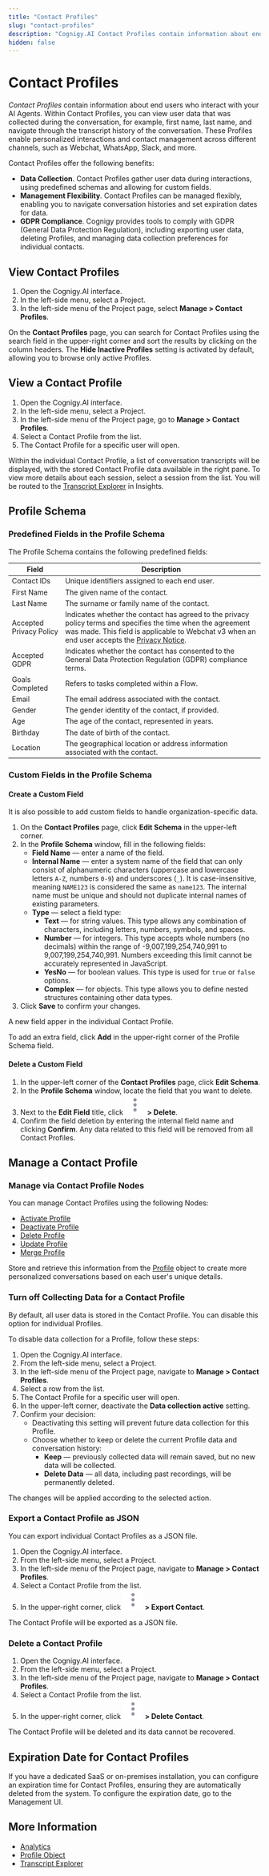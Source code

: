```yaml
---
title: "Contact Profiles"
slug: "contact-profiles"
description: "Cognigy.AI Contact Profiles contain information about end users who interact with your AI Agents. Within Contact Profiles, you can view user data that was collected during the conversation, for example, first name, last name, and navigate through the transcript history of the conversation."
hidden: false
---
```


# Contact Profiles

_Contact Profiles_ contain information about end users who interact with your AI Agents. 
Within Contact Profiles, you can view user data that was collected during the conversation, for example, first name, last name, and navigate through the transcript history of the conversation. 
These Profiles enable personalized interactions and contact management across different channels, such as Webchat, WhatsApp, Slack, and more.

Contact Profiles offer the following benefits:

- **Data Collection**. Contact Profiles gather user data during interactions, using predefined schemas and allowing for custom fields.
- **Management Flexibility**. Contact Profiles can be managed flexibly, enabling you to navigate conversation histories and set expiration dates for data.
- **GDPR Compliance**. Cognigy provides tools to comply with GDPR (General Data Protection Regulation), including exporting user data, deleting Profiles, and managing data collection preferences for individual contacts.

## View Contact Profiles

1. Open the Cognigy.AI interface.
2. In the left-side menu, select a Project.
3. In the left-side menu of the Project page, select **Manage > Contact Profiles**.

On the **Contact Profiles** page, you can search for Contact Profiles using the search field in the upper-right corner and sort the results by clicking on the column headers. 
The **Hide Inactive Profiles** setting is activated by default, allowing you to browse only active Profiles.

## View a Contact Profile

1. Open the Cognigy.AI interface.
2. In the left-side menu, select a Project.
3. In the left-side menu of the Project page, go to **Manage > Contact Profiles**.
4. Select a Contact Profile from the list.
5. The Contact Profile for a specific user will open.

Within the individual Contact Profile, a list of conversation transcripts will be displayed, with the stored Contact Profile data available in the right pane.
To view more details about each session, select a session from the list. You will be routed to the [Transcript Explorer](../../insights/explorers/transcript.md) in Insights.

## Profile Schema

### Predefined Fields in the Profile Schema

The Profile Schema contains the following predefined fields:

| Field                   | Description                                                                                                                                                                                                                                                 |
|-------------------------|-------------------------------------------------------------------------------------------------------------------------------------------------------------------------------------------------------------------------------------------------------------|
| Contact IDs             | Unique identifiers assigned to each end user.                                                                                                                                                                                                               |
| First Name              | The given name of the contact.                                                                                                                                                                                                                              |
| Last Name               | The surname or family name of the contact.                                                                                                                                                                                                                  |
| Accepted Privacy Policy | Indicates whether the contact has agreed to the privacy policy terms and specifies the time when the agreement was made. This field is applicable to Webchat v3 when an end user accepts the [Privacy Notice](../../webchat/v3/features.md#privacy-notice). |
| Accepted GDPR           | Indicates whether the contact has consented to the General Data Protection Regulation (GDPR) compliance terms.                                                                                                                                              |
| Goals Completed         | Refers to tasks completed within a Flow.                                                                                                                                                                                                                    |
| Email                   | The email address associated with the contact.                                                                                                                                                                                                              |
| Gender                  | The gender identity of the contact, if provided.                                                                                                                                                                                                            |
| Age                     | The age of the contact, represented in years.                                                                                                                                                                                                               |
| Birthday                | The date of birth of the contact.                                                                                                                                                                                                                           |
| Location                | The geographical location or address information associated with the contact.                                                                                                                                                                               |

### Custom Fields in the Profile Schema

#### Create a Custom Field

It is also possible to add custom fields to handle organization-specific data.

1. On the **Contact Profiles** page, click **Edit Schema** in the upper-left corner.
2. In the **Profile Schema** window, fill in the following fields:
    - **Field Name** — enter a name of the field.
    - **Internal Name** — enter a system name of the field that can only consist of alphanumeric characters (uppercase and lowercase letters `A-Z`, numbers `0-9`) and underscores (`_`). It is case-insensitive, meaning `NAME123` is considered the same as `name123`. The internal name must be unique and should not duplicate internal names of existing parameters.
    - **Type** — select a field type:
        - **Text** — for string values. This type allows any combination of characters, including letters, numbers, symbols, and spaces.
        - **Number** — for integers. This type accepts whole numbers (no decimals) within the range of -9,007,199,254,740,991 to 9,007,199,254,740,991. Numbers exceeding this limit cannot be accurately represented in JavaScript.
        - **YesNo** — for boolean values. This type is used for `true` or `false` options.
        - **Complex** — for objects. This type allows you to define nested structures containing other data types.
3. Click **Save** to confirm your changes.

A new field apper in the individual Contact Profile.

To add an extra field, click **Add** in the upper-right corner of the Profile Schema field.

#### Delete a Custom Field

1. In the upper-left corner of the **Contact Profiles** page, click **Edit Schema**.
2. In the **Profile Schema** window, locate the field that you want to delete.
3. Next to the **Edit Field** title, click ![vertical-ellipsis](../../_assets/icons/vertical-ellipsis.svg) **> Delete**.
4. Confirm the field deletion by entering the internal field name and clicking **Confirm**. Any data related to this field will be removed from all Contact Profiles.

## Manage a Contact Profile

### Manage via Contact Profile Nodes

You can manage Contact Profiles using the following Nodes:

- [Activate Profile](../build/node-reference/analytics/activate-profile.md)
- [Deactivate Profile](../build/node-reference/analytics/deactivate-profile.md)
- [Delete Profile](../build/node-reference/analytics/delete-profile.md)
- [Update Profile](../build/node-reference/analytics/update-profile.md)
- [Merge Profile](../build/node-reference/analytics/merge-profile.md)

Store and retrieve this information from the [Profile](../test/interaction-panel/profile.md) object to create more personalized conversations based on each user's unique details.

### Turn off Collecting Data for a Contact Profile

By default, all user data is stored in the Contact Profile. You can disable this option for individual Profiles.

To disable data collection for a Profile, follow these steps:

1. Open the Cognigy.AI interface.
2. From the left-side menu, select a Project.
3. In the left-side menu of the Project page, navigate to **Manage > Contact Profiles**.
4. Select a row from the list.
5. The Contact Profile for a specific user will open.
6. In the upper-left corner, deactivate the **Data collection active** setting.
7. Confirm your decision:
    - Deactivating this setting will prevent future data collection for this Profile.
    - Choose whether to keep or delete the current Profile data and conversation history:
        - **Keep** — previously collected data will remain saved, but no new data will be collected.
        - **Delete Data** — all data, including past recordings, will be permanently deleted.

The changes will be applied according to the selected action.

### Export a Contact Profile as JSON

You can export individual Contact Profiles as a JSON file.

1. Open the Cognigy.AI interface.
2. From the left-side menu, select a Project.
3. In the left-side menu of the Project page, navigate to **Manage > Contact Profiles**.
4. Select a Contact Profile from the list.
5. In the upper-right corner, click ![vertical-ellipsis](../../_assets/icons/vertical-ellipsis.svg) **> Export Contact**.

The Contact Profile will be exported as a JSON file.

### Delete a Contact Profile

1. Open the Cognigy.AI interface.
2. From the left-side menu, select a Project.
3. In the left-side menu of the Project page, navigate to **Manage > Contact Profiles**.
4. Select a Contact Profile from the list.
5. In the upper-right corner, click ![vertical-ellipsis](../../_assets/icons/vertical-ellipsis.svg) **> Delete Contact**.

The Contact Profile will be deleted and its data cannot be recovered.

## Expiration Date for Contact Profiles

If you have a dedicated SaaS or on-premises installation, you can configure an expiration time for Contact Profiles, ensuring they are automatically deleted from the system. 
To configure the expiration date, go to the Management UI.

## More Information

- [Analytics](overview.md)
- [Profile Object](../test/interaction-panel/profile.md)
- [Transcript Explorer](../../insights/explorers/transcript.md)
